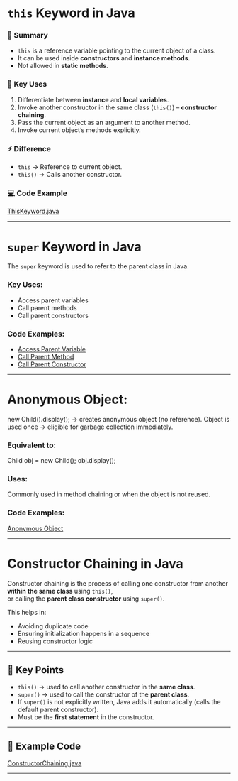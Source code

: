 # `this` Keyword in Java  

### 📖 Summary  
- `this` is a reference variable pointing to the current object of a class.  
- It can be used inside **constructors** and **instance methods**.  
- Not allowed in **static methods**.  

### 🔑 Key Uses
1. Differentiate between **instance** and **local variables**.  
2. Invoke another constructor in the same class (`this()`) – **constructor chaining**.  
3. Pass the current object as an argument to another method.  
4. Invoke current object’s methods explicitly.  

### ⚡ Difference
- `this` → Reference to current object.  
- `this()` → Calls another constructor.  

### 💻 Code Example
[ThisKeyword.java](ThisKeyword.java)

---
# `super` Keyword in Java

The `super` keyword is used to refer to the parent class in Java.

### Key Uses:
- Access parent variables
- Call parent methods
- Call parent constructors

### Code Examples:
- [Access Parent Variable](SuperVariable.java)
- [Call Parent Method](SuperMethod.java)
- [Call Parent Constructor](SuperConstructor.java)
  
---
# Anonymous Object:
new Child().display(); → creates anonymous object (no reference).
Object is used once → eligible for garbage collection immediately.

### Equivalent to:
Child obj = new Child();
obj.display();

### Uses:
Commonly used in method chaining or when the object is not reused.

### Code Examples:
[Anonymous Object](AnonymousObject.java)

---
# Constructor Chaining in Java

Constructor chaining is the process of calling one constructor from another **within the same class** using `this()`,  
or calling the **parent class constructor** using `super()`.

This helps in:
- Avoiding duplicate code
- Ensuring initialization happens in a sequence
- Reusing constructor logic

---

## 🔑 Key Points
- `this()` → used to call another constructor in the **same class**.
- `super()` → used to call the constructor of the **parent class**.
- If `super()` is not explicitly written, Java adds it automatically (calls the default parent constructor).
- Must be the **first statement** in the constructor.

---

## 📌 Example Code
[ConstructorChaining.java](ConstructorChaining.java)

---
